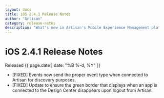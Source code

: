 ```yaml
---
layout: docs
title: iOS 2.4.1 Release Notes
author: "Artisan"
category: release-notes
description: "What's new in Artisan's Mobile Experience Management platform."
---
```

# iOS 2.4.1 Release Notes

Released {{ page.date | date: "%B %-d, %Y" }}

* [FIXED] Events now send the proper event type when connected to Artisan for discovery purposes.
* [FIXED] Update to ensure the green border that displays when an app is connected to the Design Center disappears upon logout from Artisan.
